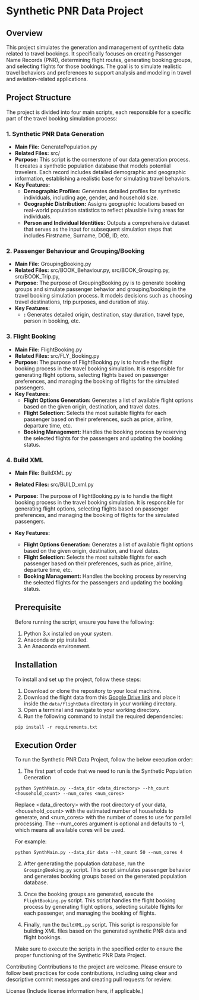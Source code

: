 # Synthetic PNR Data Project

## Overview
This project simulates the generation and management of synthetic data related to travel bookings. It specifically focuses on creating Passenger Name Records (PNR), determining flight routes, generating booking groups, and selecting flights for those bookings. The goal is to simulate realistic travel behaviors and preferences to support analysis and modeling in travel and aviation-related applications.

## Project Structure
The project is divided into four main scripts, each responsible for a specific part of the travel booking simulation process:

### 1. Synthetic PNR Data Generation
- **Main File:** GeneratePopulation.py
- **Related Files:** src/
- **Purpose:** This script is the cornerstone of our data generation process. It creates a synthetic population database that models potential travelers. Each record includes detailed demographic and geographic information, establishing a realistic base for simulating travel behaviors.
- **Key Features:**
  - **Demographic Profiles:** Generates detailed profiles for synthetic individuals, including age, gender, and household size.
  - **Geographic Distribution:** Assigns geographic locations based on real-world population statistics to reflect plausible living areas for individuals.
  - **Person and Individual Identities:** Outputs a comprehensive dataset that serves as the input for subsequent simulation steps that includes Firstname, Surname, DOB, ID, etc.

### 2. Passenger Behaviour and Grouping/Booking
- **Main File:** GroupingBooking.py
- **Related Files:** src/BOOK_Behaviour.py, src/BOOK_Grouping.py, src/BOOK_Trip.py, 
- **Purpose:** The purpose of GroupingBooking.py is to generate booking groups and simulate passenger behavior and grouping/booking in the travel booking simulation process. It models decisions such as choosing travel destinations, trip purposes, and duration of stay.
- **Key Features:**
  - **:** Generates detailed origin, destination, stay duration, travel type, person in booking, etc.

### 3. Flight Booking
- **Main File:** FlightBooking.py
- **Related Files:** src/FLY_Booking.py
- **Purpose:** The purpose of FlightBooking.py is to handle the flight booking process in the travel booking simulation. It is responsible for generating flight options, selecting flights based on passenger preferences, and managing the booking of flights for the simulated passengers.
- **Key Features:**
  - **Flight Options Generation:** Generates a list of available flight options based on the given origin, destination, and travel dates.
  - **Flight Selection:** Selects the most suitable flights for each passenger based on their preferences, such as price, airline, departure time, etc.
  - **Booking Management:** Handles the booking process by reserving the selected flights for the passengers and updating the booking status.

### 4. Build XML
- **Main File:** BuildXML.py
- **Related Files:** src/BUILD_xml.py
- **Purpose:** The purpose of FlightBooking.py is to handle the flight booking process in the travel booking simulation. It is responsible for generating flight options, selecting flights based on passenger preferences, and managing the booking of flights for the simulated passengers.
- **Key Features:**
  - **Flight Options Generation:** Generates a list of available flight options based on the given origin, destination, and travel dates.
  - **Flight Selection:** Selects the most suitable flights for each passenger based on their preferences, such as price, airline, departure time, etc.
  - **Booking Management:** Handles the booking process by reserving the selected flights for the passengers and updating the booking status.


  ## Prerequisite
  Before running the script, ensure you have the following:
  1. Python 3.x installed on your system.
  2. Anaconda or pip installed.
  3. An Anaconda environment.

  ## Installation
  To install and set up the project, follow these steps:
  1. Download or clone the repository to your local machine.
  2. Download the flight data from this [Google Drive link](https://drive.google.com/drive/folders/1fZSUiiTk_jU4gRSipsJrQ23uyKOqeQOs) and place it inside the `data/flightData` directory in your working directory.
  3. Open a terminal and navigate to your working directory.
  4. Run the following command to install the required dependencies:
  ```
  pip install -r requirements.txt
  ```




  ## Execution Order
  To run the Synthetic PNR Data Project, follow the below execution order:

  1. The first part of code that we need to run is the Synthetic Population Generation
  ```
  python SynthMain.py --data_dir <data_directory> --hh_count <household_count> --num_cores <num_cores>    
  ```
  Replace <data_directory> with the root directory of your data, <household_count> with the estimated number of households to generate, and <num_cores> with the number of cores to use for parallel processing. The --num_cores argument is optional and defaults to -1, which means all available cores will be used.

  For example:
  ```
  python SynthMain.py --data_dir data --hh_count 50 --num_cores 4  
  ```

  2. After generating the population database, run the `GroupingBooking.py` script. This script simulates passenger behavior and generates booking groups based on the generated population database.

  3. Once the booking groups are generated, execute the `FlightBooking.py` script. This script handles the flight booking process by generating flight options, selecting suitable flights for each passenger, and managing the booking of flights.

  4. Finally, run the `BuildXML.py` script. This script is responsible for building XML files based on the generated synthetic PNR data and flight bookings.

  Make sure to execute the scripts in the specified order to ensure the proper functioning of the Synthetic PNR Data Project.



Contributing
Contributions to the project are welcome. Please ensure to follow best practices for code contributions, including using clear and descriptive commit messages and creating pull requests for review.

License
(Include license information here, if applicable.)


 
